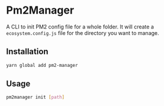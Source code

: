 # Pm2Manager

A CLI to init PM2 config file for a whole folder. It will create a `ecosystem.config.js` file for the directory you want to manage.

## Installation

```bash
yarn global add pm2-manager
```

## Usage

```bash
pm2manager init [path]
```